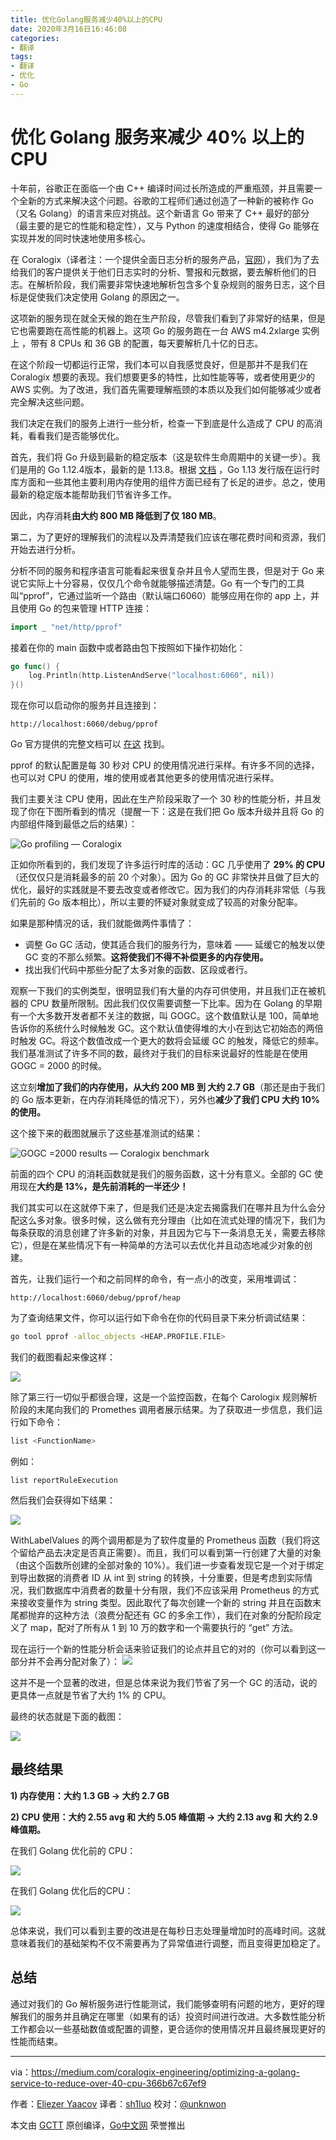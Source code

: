 ```yaml
---
title: 优化Golang服务减少40%以上的CPU
date: 2020年3月16日16:46:08
categories:
- 翻译
tags:
- 翻译
- 优化
- Go
---
```


# 优化 Golang 服务来减少 40% 以上的 CPU

十年前，谷歌正在面临一个由 C++ 编译时间过长所造成的严重瓶颈，并且需要一个全新的方式来解决这个问题。谷歌的工程师们通过创造了一种新的被称作 Go （又名 Golang）的语言来应对挑战。这个新语言 Go 带来了 C++ 最好的部分（最主要的是它的性能和稳定性），又与 Python 的速度相结合，使得 Go 能够在实现并发的同时快速地使用多核心。

在 Coralogix（译者注：一个提供全面日志分析的服务产品，[官网](https://coralogix.com/)），我们为了去给我们的客户提供关于他们日志实时的分析、警报和元数据，要去解析他们的日志。在解析阶段，我们需要非常快速地解析包含多个复杂规则的服务日志，这个目标是促使我们决定使用 Golang 的原因之一。

这项新的服务现在就全天候的跑在生产阶段，尽管我们看到了非常好的结果，但是它也需要跑在高性能的机器上。这项 Go 的服务跑在一台 AWS m4.2xlarge 实例上 ，带有 8 CPUs 和 36 GB 的配置，每天要解析几十亿的日志。

在这个阶段一切都运行正常，我们本可以自我感觉良好，但是那并不是我们在 Coralogix 想要的表现。我们想要更多的特性，比如性能等等，或者使用更少的 AWS 实例。为了改进，我们首先需要理解瓶颈的本质以及我们如何能够减少或者完全解决这些问题。

我们决定在我们的服务上进行一些分析，检查一下到底是什么造成了 CPU 的高消耗，看看我们是否能够优化。

首先，我们将 Go 升级到最新的稳定版本（这是软件生命周期中的关键一步）。我们是用的 Go 1.12.4版本，最新的是 1.13.8。根据 [文档](https://golang.org/doc/devel/release.html) ，Go 1.13 发行版在运行时库方面和一些其他主要利用内存使用的组件方面已经有了长足的进步。总之，使用最新的稳定版本能帮助我们节省许多工作。

因此，内存消耗**由大约 800 MB 降低到了仅 180 MB**。

第二，为了更好的理解我们的流程以及弄清楚我们应该在哪花费时间和资源，我们开始去进行分析。

分析不同的服务和程序语言可能看起来很复杂并且令人望而生畏，但是对于 Go 来说它实际上十分容易，仅仅几个命令就能够描述清楚。Go 有一个专门的工具叫“pprof”，它通过监听一个路由（默认端口6060）能够应用在你的 app 上，并且使用 Go 的包来管理 HTTP 连接：

```go
import _ "net/http/pprof"
```

接着在你的 main 函数中或者路由包下按照如下操作初始化：

```go
go func() {
	log.Println(http.ListenAndServe("localhost:6060", nil))
}()
```

现在你可以启动你的服务并且连接到：

```
http://localhost:6060/debug/pprof
```

Go 官方提供的完整文档可以 [在这](https://golang.org/pkg/net/http/pprof) 找到。

pprof 的默认配置是每 30 秒对 CPU 的使用情况进行采样。有许多不同的选择，也可以对 CPU 的使用，堆的使用或者其他更多的使用情况进行采样。

我们主要关注 CPU 使用，因此在生产阶段采取了一个 30 秒的性能分析，并且发现了你在下图所看到的情况（提醒一下：这是在我们把 Go 版本升级并且将 Go 的内部组件降到最低之后的结果）：

![Go profiling — Coralogix](http://cdn.shiluo.design/0.png)

正如你所看到的，我们发现了许多运行时库的活动：GC 几乎使用了 **29% 的 CPU**（还仅仅只是消耗最多的前 20 个对象）。因为 Go 的 GC 非常快并且做了巨大的优化，最好的实践就是不要去改变或者修改它。因为我们的内存消耗非常低（与我们先前的 Go 版本相比），所以主要的怀疑对象就变成了较高的对象分配率。

如果是那种情况的话，我们就能做两件事情了：

- 调整 Go GC 活动，使其适合我们的服务行为，意味着 —— 延缓它的触发以使 GC 变的不那么频繁。**这将使我们不得不补偿更多的内存使用。**
- 找出我们代码中那些分配了太多对象的函数、区段或者行。

观察一下我们的实例类型，很明显我们有大量的内存可供使用，并且我们正在被机器的 CPU 数量所限制。因此我们仅仅需要调整一下比率。因为在 Golang 的早期有一个大多数开发者都不关注的数据，叫 GOGC。这个数值默认是 100，简单地告诉你的系统什么时候触发 GC。这个默认值使得堆的大小在到达它初始态的两倍时触发 GC。将这个数值改成一个更大的数将会延缓 GC 的触发，降低它的频率。我们基准测试了许多不同的数，最终对于我们的目标来说最好的性能是在使用 GOGC = 2000 的时候。

这立刻**增加了我们的内存使用，从大约 200 MB 到 大约 2.7 GB**（那还是由于我们的 Go 版本更新，在内存消耗降低的情况下），另外也**减少了我们 CPU 大约 10% 的使用。**

这个接下来的截图就展示了这些基准测试的结果：

![GOGC =2000 results — Coralogix benchmark](http://cdn.shiluo.design/01.png)

前面的四个 CPU 的消耗函数就是我们的服务函数，这十分有意义。全部的 GC 使用现在**大约是 13%，是先前消耗的一半还少！**

我们其实可以在这就停下来了，但是我们还是决定去揭露我们在哪并且为什么会分配这么多对象。很多时候，这么做有充分理由（比如在流式处理的情况下，我们为每条获取的消息创建了许多新的对象，并且因为它与下一条消息无关，需要去移除它），但是在某些情况下有一种简单的方法可以去优化并且动态地减少对象的创建。

首先，让我们运行一个和之前同样的命令，有一点小的改变，采用堆调试：

```
http://localhost:6060/debug/pprof/heap
```

为了查询结果文件，你可以运行如下命令在你的代码目录下来分析调试结果：

```bash
go tool pprof -alloc_objects <HEAP.PROFILE.FILE>
```

我们的截图看起来像这样：

![](http://cdn.shiluo.design/02.png)

除了第三行一切似乎都很合理，这是一个监控函数，在每个 Carologix 规则解析阶段的末尾向我们的 Promethes 调用者展示结果。为了获取进一步信息，我们运行如下命令：

```bash
list <FunctionName>
```

例如：

```
list reportRuleExecution
```

然后我们会获得如下结果：

![](http://cdn.shiluo.design/3.png)

WithLabelValues 的两个调用都是为了软件度量的 Prometheus 函数（我们将这个留给产品去决定是否真正需要）。而且，我们可以看到第一行创建了大量的对象（由这个函数所创建的全部对象的 10%）。我们进一步查看发现它是一个对于绑定到导出数据的消费者 ID 从 int 到 string 的转换，十分重要，但是考虑到实际情况，我们数据库中消费者的数量十分有限，我们不应该采用 Prometheus 的方式来接收变量作为 string 类型。因此取代了每次创建一个新的 string 并且在函数末尾都抛弃的这种方法（浪费分配还有 GC 的多余工作），我们在对象的分配阶段定义了 map，配对了所有从 1 到 10 万的数字和一个需要执行的 “get” 方法。

现在运行一个新的性能分析会话来验证我们的论点并且它的对的（你可以看到这一部分并不会再分配对象了）：
![](http://cdn.shiluo.design/4.png)

这并不是一个显著的改进，但是总体来说为我们节省了另一个 GC 的活动，说的更具体一点就是节省了大约 1% 的 CPU。

最终的状态就是下面的截图：

![](http://cdn.shiluo.design/5.png)

## 最终结果

**1) 内存使用：大约 1.3 GB -> 大约 2.7 GB**

**2) CPU 使用：大约 2.55 avg 和 大约 5.05 峰值期 -> 大约 2.13 avg 和 大约 2.9 峰值期。**

在我们 Golang 优化前的 CPU：

![](http://cdn.shiluo.design/6.png)

在我们 Golang 优化后的CPU：

![](http://cdn.shiluo.design/7.png)

总体来说，我们可以看到主要的改进是在每秒日志处理量增加时的高峰时间。这就意味着我们的基础架构不仅不需要再为了异常值进行调整，而且变得更加稳定了。

## 总结

通过对我们的 Go 解析服务进行性能测试，我们能够查明有问题的地方，更好的理解我们的服务并且确定在哪里（如果有的话）投资时间进行改进。大多数性能分析工作都会以一些基础数值或配置的调整，更合适你的使用情况并且最终展现更好的性能而结束。

---

via：https://medium.com/coralogix-engineering/optimizing-a-golang-service-to-reduce-over-40-cpu-366b67c67ef9

作者：[Eliezer Yaacov](https://medium.com/@eliezerj8)
译者：[sh1luo](https://github.com/sh1luo)
校对：[@unknwon](https://github.com/unknwon)

本文由 [GCTT](https://github.com/studygolang/GCTT) 原创编译，[Go中文网](https://studygolang.com/) 荣誉推出